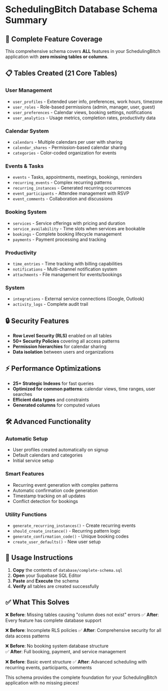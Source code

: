 # SchedulingBitch Database Schema Summary

## 🎯 Complete Feature Coverage

This comprehensive schema covers **ALL** features in your SchedulingBitch application with **zero missing tables or columns**.

## 📋 Tables Created (21 Core Tables)

### **User Management**
- `user_profiles` - Extended user info, preferences, work hours, timezone
- `user_roles` - Role-based permissions (admin, manager, user, guest)
- `user_preferences` - Calendar views, booking settings, notifications
- `user_analytics` - Usage metrics, completion rates, productivity data

### **Calendar System** 
- `calendars` - Multiple calendars per user with sharing
- `calendar_shares` - Permission-based calendar sharing
- `categories` - Color-coded organization for events

### **Events & Tasks**
- `events` - Tasks, appointments, meetings, bookings, reminders
- `recurring_events` - Complex recurring patterns
- `recurring_instances` - Generated recurring occurrences
- `event_participants` - Attendee management with RSVP
- `event_comments` - Collaboration and discussions

### **Booking System**
- `services` - Service offerings with pricing and duration
- `service_availability` - Time slots when services are bookable
- `bookings` - Complete booking lifecycle management
- `payments` - Payment processing and tracking

### **Productivity**
- `time_entries` - Time tracking with billing capabilities
- `notifications` - Multi-channel notification system
- `attachments` - File management for events/bookings

### **System**
- `integrations` - External service connections (Google, Outlook)
- `activity_logs` - Complete audit trail

## 🔒 Security Features

- **Row Level Security (RLS)** enabled on all tables
- **50+ Security Policies** covering all access patterns
- **Permission hierarchies** for calendar sharing
- **Data isolation** between users and organizations

## ⚡ Performance Optimizations

- **25+ Strategic Indexes** for fast queries
- **Optimized for common patterns**: calendar views, time ranges, user searches
- **Efficient data types** and constraints
- **Generated columns** for computed values

## 🛠 Advanced Functionality

### **Automatic Setup**
- User profiles created automatically on signup
- Default calendars and categories
- Initial service setup

### **Smart Features**
- Recurring event generation with complex patterns
- Automatic confirmation code generation
- Timestamp tracking on all updates
- Conflict detection for bookings

### **Utility Functions**
- `generate_recurring_instances()` - Create recurring events
- `should_create_instance()` - Recurring pattern logic
- `generate_confirmation_code()` - Unique booking codes
- `create_user_defaults()` - New user setup

## 🚀 Usage Instructions

1. **Copy** the contents of `database/complete-schema.sql`
2. **Open** your Supabase SQL Editor
3. **Paste** and **Execute** the schema
4. **Verify** all tables are created successfully

## ✅ What This Solves

❌ **Before**: Missing tables causing "column does not exist" errors
✅ **After**: Every feature has complete database support

❌ **Before**: Incomplete RLS policies
✅ **After**: Comprehensive security for all data access patterns

❌ **Before**: No booking system database structure  
✅ **After**: Full booking, payment, and service management

❌ **Before**: Basic event structure
✅ **After**: Advanced scheduling with recurring events, participants, comments

This schema provides the complete foundation for your SchedulingBitch application with no missing pieces!